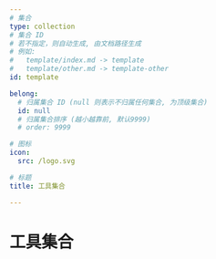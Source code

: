 ```yaml
---
# 集合
type: collection
# 集合 ID 
# 若不指定，则自动生成, 由文档路径生成
# 例如: 
#   template/index.md -> template
#   template/other.md -> template-other
id: template

belong:
  # 归属集合 ID (null 则表示不归属任何集合, 为顶级集合)
  id: null
  # 归属集合排序 (越小越靠前, 默认9999)
  # order: 9999

# 图标
icon:
  src: /logo.svg

# 标题
title: 工具集合

---
```


# 工具集合

<!-- 显示面包屑 -->
<ShowBreadcrumb />

<!-- 显示归属当前集合的资源 -->
<ShowResources />